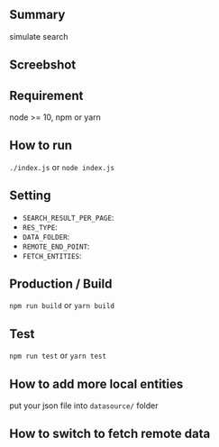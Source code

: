 ## Summary
simulate search

## Screebshot

## Requirement

node >= 10,
npm or yarn

## How to run
`./index.js` or `node index.js`

## Setting

- `SEARCH_RESULT_PER_PAGE`:
- `RES_TYPE`:
- `DATA_FOLDER`:
- `REMOTE_END_POINT`:
- `FETCH_ENTITIES`:

## Production / Build

`npm run build` or `yarn build`

## Test

`npm run test` or `yarn test`

## How to add more local entities

put your json file into `datasource/` folder

## How to switch to fetch remote data